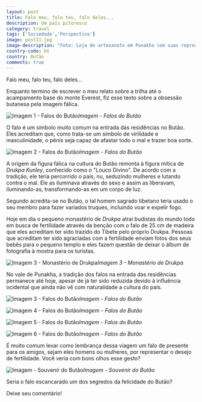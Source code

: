 ```yaml
---
layout: post
title: Falo meu, falo teu, falo deles...
description: Um país pitoresco
category: travel
tags: ['Sociedade','Perspectiva']
image: post11.jpg
image-description: "Foto: Loja de artesanato em Punakha com suas representações fálicas."
country-code: bt
country: Butão
comments: true
---
```


Falo meu, falo teu, falo deles...

Enquanto termino de escrever o meu relato sobre a trilha até o acampamento base do monte Everest, fiz esse texto sobre a obsessão butanesa pela imagem fálica.

![Imagem 1 - Falos do Butão]({{site.baseurl}}/assets/images/photos/posts/falo1.jpg)*Imagem  - Falos do Butão*

O falo é um símbolo muito comum na entrada das residências no Butão. Eles acreditam que, como trata-se um símbolo de virilidade e masculinidade, o pênis seja capaz de afastar todo o mal e trazer boa sorte.

![Imagem 2 - Falos do Butão]({{site.baseurl}}/assets/images/photos/posts/falo2.jpg)*Imagem  - Falos do Butão*

A origem da figura fálica na cultura do Butão remonta à figura mítica de *Drukpa Kunley*, conhecido como o "Louco Divino". De acordo com a tradição, ele teria percorrido o país, nu, seduzindo mulheres e lutando contra o mal. Ele as iluminava através do sexo e assim as liberavam, iluminando-as, transformando-as em um corpo de luz.

Segundo acredita-se no Butão, o tal homem sagrado tibetano teria usado o seu membro para fazer variados truques, incluindo voar e expelir fogo. 

Hoje em dia o pequeno monastério de *Drukpa* atrai budistas do mundo todo em busca de fertilidade através da benção com o falo de 25 cm de madeira que eles acreditam ter sido trazido do Tibete pelo próprio Drukpa. Pessoas que acreditam ter sido agraciadas com a fertilidade enviam fotos dos seus bebês para o pequeno templo e eles fazem questão de deixar o álbum de fotografia à mostra para os turistas.

![Imagem 3 - Monastério de *Drukpa*]({{site.baseurl}}/assets/images/photos/posts/monasteriodrukpa.jpg)*Imagem 3 - Monastério de Drukpa*

No vale de Punakha, a tradição dos falos na entrada das residências permanece até hoje, apesar de já ter sido reduzida devido à influência ocidental que ainda não vê com naturalidade a cultura do país.

![Imagem 3 - Falos do Butão]({{site.baseurl}}/assets/images/photos/posts/falo3.jpg)*Imagem  - Falos do Butão*

![Imagem 4 - Falos do Butão]({{site.baseurl}}/assets/images/photos/posts/falo4.jpg)*Imagem  - Falos do Butão*

![Imagem 5 - Falos do Butão]({{site.baseurl}}/assets/images/photos/posts/falo5.jpg)*Imagem  - Falos do Butão*

![Imagem 6 - Falos do Butão]({{site.baseurl}}/assets/images/photos/posts/falo6.jpg)*Imagem  - Falos do Butão*

É muito comum levar como lembrança dessa viagem um falo de presente para os amigos, sejam eles homens ou mulheres, por representar o desejo de fertilidade. Você veria com bons olhos esse gesto?

![Imagem  - Souvenir do Butão]({{site.baseurl}}/assets/images/photos/posts/souvenirbutao.jpg)*Imagem  - Souvenir do Butão*

Seria o falo escancarado um dos segredos da felicidade do Butão?

Deixe seu comentário! 
